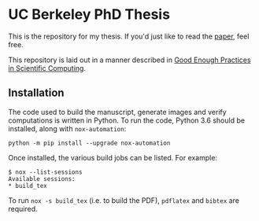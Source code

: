 # UC Berkeley PhD Thesis

This is the repository for my thesis. If you'd just like to read the
[paper][1], feel free.

This repository is laid out in a manner described in
[Good Enough Practices in Scientific Computing][2].

## Installation

The code used to build the manuscript, generate images and verify
computations is written in Python. To run the code, Python 3.6
should be installed, along with ``nox-automation``:

```
python -m pip install --upgrade nox-automation
```

Once installed, the various build jobs can be listed. For example:

```
$ nox --list-sessions
Available sessions:
* build_tex
```

To run ``nox -s build_tex`` (i.e. to build the PDF), ``pdflatex`` and
``bibtex`` are required.

[1]: doc/thesis.pdf
[2]: https://arxiv.org/pdf/1609.00037.pdf
